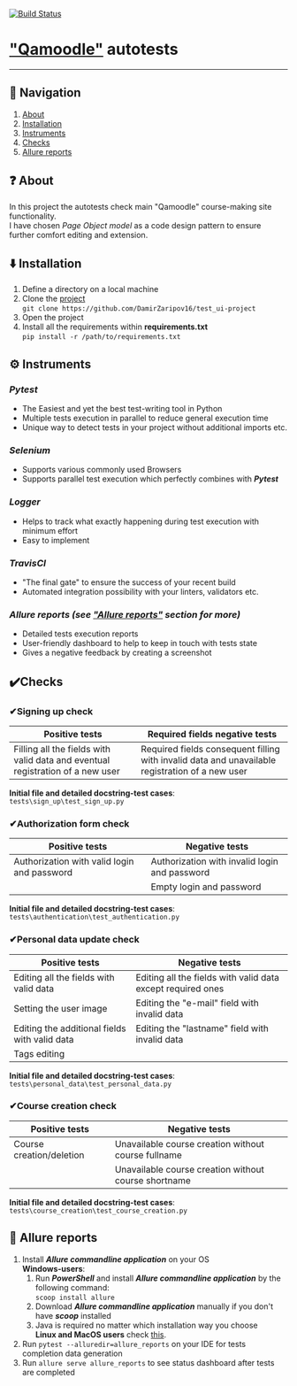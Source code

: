 [![Build Status](https://app.travis-ci.com/DamirZaripov16/test_ui-project.svg?branch=master)](https://app.travis-ci.com/DamirZaripov16/test_ui-project)
# ["Qamoodle"](https://qacoursemoodle.innopolis.university) autotests️
***
## 🧭 Navigation

1. [About](#about)<br>
2. [Installation](#installation)<br>
3. [Instruments](#instruments)<br>
4. [Checks](#checks)<br>
5. [Allure reports](#allure-reports)
## ❓ About
In this project the autotests check main "Qamoodle" course-making site functionality.<br>
I have chosen _Page Object model_ as a code design pattern to ensure further comfort editing and extension.
## ⬇️ Installation
1. Define a directory on a local machine
2. Clone the [project](https://github.com/DamirZaripov16/test_ui-project) <br>
   ```git clone https://github.com/DamirZaripov16/test_ui-project```
3. Open the project
4. Install all the requirements within **requirements.txt** <br>
   ```pip install -r /path/to/requirements.txt```
## ⚙️ Instruments
### _**Pytest**_
* The Easiest and yet the best test-writing tool in Python
* Multiple tests execution in parallel to reduce general execution time
* Unique way to detect tests in your project without additional imports etc.<br>
### _**Selenium**_
* Supports various commonly used Browsers
* Supports parallel test execution which perfectly combines with _**Pytest**_
### _**Logger**_
* Helps to track what exactly happening during test execution with minimum effort
* Easy to implement
### _**TravisCI**_
* "The final gate" to ensure the success of your recent build<br>
* Automated integration possibility with your linters, validators etc.<br>
### _**Allure reports (see ["Allure reports"](https://github.com/DamirZaripov16/test_ui-project#allure-reports) section for more)**_
* Detailed tests execution reports
* User-friendly dashboard to help to keep in touch with tests state<br>
* Gives a negative feedback by creating a screenshot<br>
## ✔️Checks
### ✔**Signing up check**
|Positive tests |Required fields negative tests|
| --- | --- |
|Filling all the fields with valid data and eventual registration of a new user|Required fields consequent filling with invalid data and unavailable registration of a new user|

**Initial file and detailed docstring-test cases**: ```tests\sign_up\test_sign_up.py```
### ✔**Authorization form check**
|Positive tests| Negative tests|
| --- | --- |
|Authorization with valid login and password|Authorization with invalid login and password|
| |Empty login and password |

**Initial file and detailed docstring-test cases**: ```tests\authentication\test_authentication.py```
### ✔**Personal data update check**
|Positive tests|Negative tests|
| --- | --- |
|Editing all the fields with valid data|Editing all the fields with valid data except required ones|
|Setting the user image |Editing the "e-mail" field with invalid data|
|Editing the additional fields with valid data|Editing the "lastname" field with invalid data|
|Tags editing||

**Initial file and detailed docstring-test cases**: ```tests\personal_data\test_personal_data.py```
### ✔**Course creation check**
|Positive tests|Negative tests|
| --- | --- |
|Course creation/deletion|Unavailable course creation without course fullname|
| | Unavailable course creation without course shortname|

**Initial file and detailed docstring-test cases**: ```tests\course_creation\test_course_creation.py```
##  📄 **Allure reports**
1) Install _**Allure commandline application**_ on your OS<br>
**Windows-users**:
   1) Run _**PowerShell**_ and install _**Allure commandline application**_ by the following command:
   <br>```scoop install allure```<br>
   2) Download _**Allure commandline application**_ manually if you don't have **_scoop_** installed<br>
   3) Java is required no matter which installation way you choose<br>
**Linux and MacOS users** check [this](https://docs.qameta.io/allure/#_installing_a_commandline).
2) Run ```pytest --alluredir=allure_reports``` on your IDE for tests completion data generation
3) Run ```allure serve allure_reports``` to see status dashboard after tests are completed
